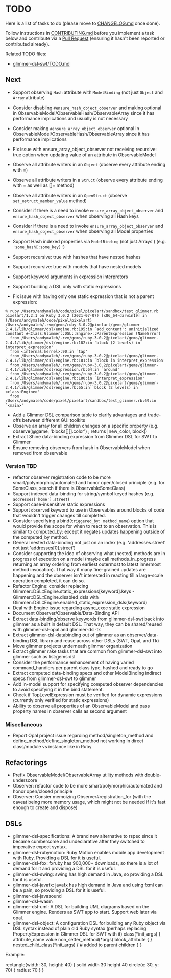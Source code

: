 # TODO

Here is a list of tasks to do (please move to [CHANGELOG.md](CHANGELOG.md) once done).

Follow instructions in [CONTRIBUTING.md](CONTRIBUTING.md) before you implement a task below and contribute via a [Pull Request](https://github.com/AndyObtiva/glimmer/pulls) (ensuring it hasn't been reported or contributed already).

Related TODO files:
- [glimmer-dsl-swt/TODO.md](https://github.com/AndyObtiva/glimmer-dsl-swt/blob/master/TODO.md)

## Next

- Support observing `Hash` attribute with `ModelBinding` (not just `Object` and `Array` attribute)
- Consider disabling `#ensure_hash_object_observer` and making optional in ObservableModel/ObservableHash/ObservableArray since it has performance implications and usually is not necessary
- Consider making `#ensure_array_object_observer` optional in ObservableModel/ObservableHash/ObservableArray since it has performance implications
- Fix issue with ensure_array_object_observer not receiving recursive: true option when updating value of an attribute in ObservableModel

- Observe all attribute writers in an `Object` (observe every attribute ending with =)
- Observe all attribute writers in a `Struct` (observe every attribute ending with = as well as []= method)
- Observe all attribute writers in an `OpenStruct` (observe `set_ostruct_member_value` method)

- Consider if there is a need to invoke `ensure_array_object_observer` and `ensure_hash_object_observer` when observing all Hash keys
- Consider if there is a need to invoke `ensure_array_object_observer` and `ensure_hash_object_observer` when observing all Model properties
- Support Hash indexed properties via `ModelBinding` (not just Arrays') (e.g. `'some_hash[:some_key]'`)
- Support recursive: true with hashes that have nested hashes
- Support recursive: true with models that have nested models
- Support keyword arguments in expression interpretors
- Support building a DSL only with static expressions
- Fix issue with having only one static expression that is not a parent expression:
```
% ruby /Users/andymaleh/code/pixel/pixelart/sandbox/test_glimmer.rb
pixelart/1.2.1 on Ruby 3.0.2 (2021-07-07) [x86_64-darwin19] in (/Users/andymaleh/code/pixel/pixelart)
/Users/andymaleh/.rvm/gems/ruby-3.0.2@pixelart/gems/glimmer-2.4.1/lib/glimmer/dsl/engine.rb:195:in `add_content': uninitialized constant #<Class:Glimmer::DSL::Engine>::ParentExpression (NameError)
  from /Users/andymaleh/.rvm/gems/ruby-3.0.2@pixelart/gems/glimmer-2.4.1/lib/glimmer/dsl/engine.rb:182:in `block (2 levels) in interpret_expression'
  from <internal:kernel>:90:in `tap'
  from /Users/andymaleh/.rvm/gems/ruby-3.0.2@pixelart/gems/glimmer-2.4.1/lib/glimmer/dsl/engine.rb:181:in `block in interpret_expression'
  from /Users/andymaleh/.rvm/gems/ruby-3.0.2@pixelart/gems/glimmer-2.4.1/lib/glimmer/dsl/expression.rb:64:in `around'
  from /Users/andymaleh/.rvm/gems/ruby-3.0.2@pixelart/gems/glimmer-2.4.1/lib/glimmer/dsl/engine.rb:180:in `interpret_expression'
  from /Users/andymaleh/.rvm/gems/ruby-3.0.2@pixelart/gems/glimmer-2.4.1/lib/glimmer/dsl/engine.rb:65:in `block (2 levels) in <class:Engine>'
  from /Users/andymaleh/code/pixel/pixelart/sandbox/test_glimmer.rb:69:in `<main>'
```
- Add a Glimmer DSL comparison table to clarify advantages and trade-offs between different GUI toolkits
- Observe an array for all children changes on a specific property (e.g. observe(@game, 'blocks[][].color') ; returns |new_color, block|)
- Extract Shine data-binding expression from Glimmer DSL for SWT to Glimmer
- Ensure removing observers from hash in ObservableModel when removed from observable

### Version TBD

- refactor observer registration code to be more smart/polymorphic/automated and honor open/closed principle (e.g. for SomeClass, search if there is ObservableSomeClass)
- Support indexed data-binding for string/symbol keyed hashes (e.g. `addresses['home'].street`)
- Support case-insensitive static expressions
- Support `observed` keyword to use in Observables around blocks of code that wouldn't trigger changes till completed.
- Consider specifying a bind(`triggered_by: method_name`) option that would provide the scope for when to react to an observation.   This is similar to computed_by: except it negates updates happening outside of the computed_by method.
- General nested data-binding not just on an index (e.g. 'addresses.street' not just 'addresses[0].street')
- Consider supporting the idea of observing what (nested) methods are in progress of execution on a model (maybe call methods_in_progress returning an array ordering from earliest outermost to latest innermost method invocation). That way if many fine-grained updates are happening and the observer isn't interested in reacting till a large-scale operation completed, it can do so.
- Refactor Engine: consider replacing Glimmer::DSL::Engine.static_expressions[keyword].keys - Glimmer::DSL::Engine.disabled_dsls with Glimmer::DSL::Engine.enabled_static_expression_dsls(keyword)
- Deal with Engine issue regarding async_exec static expression
- Document Observer/Observable/Data-Binding API
- Extract data-binding/observe keywords from glimmer-dsl-swt back into glimmer as a built in default DSL. That way, they can be shared/reused with glimmer-dsl-opal and glimmer-dsl-tk
- Extract glimmer-dsl-databinding out of glimmer as an observer/data-binding DSL library and reuse across other DSLs (SWT, Opal, and Tk)
- Move glimmer projects underneath glimmer organization
- Extract glimmer rake tasks that are common from glimmer-dsl-swt into glimmer such as list:gems:dsl
- Consider the performance enhancement of having varied command_handlers per parent class type, hashed and ready to go
- Extract computed data-binding specs and other ModelBinding indirect specs from glimmer-dsl-swt to glimmer
- Add in-model support for specifying computed observer dependencies to avoid specifying it in the bind statement.
- Check if TopLevelExpression must be verified for dynamic expressions (currently only verified for static expressions)
- Ability to observe all properties of an ObservableModel and pass property names in observer calls as second argument

### Miscellaneous

- Report Opal project issue regarding method/singleton_method and define_method/define_singleton_method not working in direct class/module vs instance like in Ruby

## Refactorings

- Prefix ObservableModel/ObservableArray utility methods with double-underscore
- Observer: refactor code to be more smart/polymorphic/automated and honor open/closed principle
- Observer: Consier memoizing Observer#registration_for (with the caveat being more memory usage, which might not be needed if it's fast enough to create and dispose)

## DSLs

- glimmer-dsl-specifications: A brand new alternative to rspec since it became cumbersome and undeclarative after they switched to imperative expect syntax.
- glimmer-dsl-rubymotion: Ruby Motion enables mobile app development with Ruby. Providing a DSL for it is useful.
- glimmer-dsl-fox: fxruby has 900,000+ downloads, so there is a lot of demand for it and providing a DSL for it is useful.
- glimmer-dsl-swing: swing has high demand in Java, so providing a DSL for it is useful.
- glimmer-dsl-javafx: javafx has high demand in Java and using fxml can be a pain, so providing a DSL for it is useful.
- glimmer-dsl-javasound
- glimmer-dsl-wasm
- glimmer-dsl-uml: A DSL for building UML diagrams based on the Glimmer engine. Renders as SWT app to start. Support web later via opal.
- glimmer-dsl-object: A configuration DSL for building any Ruby object via DSL syntax instead of plain old Ruby syntax (perhaps replacing PropertyExpression in Glimmer DSL for SWT with it)
class(*init_args) {
  attribute_name value
  non_setter_method(*args)
  block_attribute {
  }
  nested_child_class(*init_args) { # added to parent children
  }
}

Example:

rectangle(width: 30, height: 40) {
  solid
  width 30
  height 40
  circle(x: 30, y: 70) {
    radius: 70
  }
}
